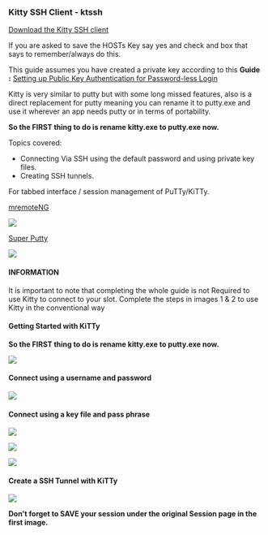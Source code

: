 
### Kitty SSH Client - ktssh

[Download the Kitty SSH client](http://www.9bis.net/kitty/?page=Download)

If you are asked to save the HOSTs Key say yes and check and box that says to remember/always do this.

This guide assumes you have created a private key according to this **Guide :** [Setting up Public Key Authentication for Password-less Login](https://www.feralhosting.com/faq/view?question=13)

Kitty is very similar to putty but with some long missed features, also is a direct replacement for putty meaning you can rename it to putty.exe and use it wherever an app needs putty or in terms of portability.

**So the FIRST thing to do is rename kitty.exe to putty.exe now.**

Topics covered:

- Connecting Via SSH using the default password and using private key files.
- Creating SSH tunnels.

For tabbed interface / session management of PuTTy/KiTTy.

[mremoteNG](http://www.mremoteng.org/)

![](https://raw.github.com/feralhosting/feralfilehosting/master/Feral%20Wiki/SSH/Kitty%20-%20SSH%20-%20Private%20Keys%20-%20SSH%20tunnels/mremoteNG.png)

[Super Putty](http://code.google.com/p/superputty/)

![](https://raw.github.com/feralhosting/feralfilehosting/master/Feral%20Wiki/SSH/Kitty%20-%20SSH%20-%20Private%20Keys%20-%20SSH%20tunnels/Super-Putty.jpg)

#### INFORMATION

It is important to note that completing the whole guide is not Required to use Kitty to connect to your slot. Complete the steps in images 1 & 2 to use Kitty in the conventional way

#### Getting Started with KiTTy

**So the FIRST thing to do is rename kitty.exe to putty.exe now.**

![](https://raw.github.com/feralhosting/feralfilehosting/master/Feral%20Wiki/SSH/Kitty%20-%20SSH%20-%20Private%20Keys%20-%20SSH%20tunnels/1.png)

#### Connect using a username and password

![](https://raw.github.com/feralhosting/feralfilehosting/master/Feral%20Wiki/SSH/Kitty%20-%20SSH%20-%20Private%20Keys%20-%20SSH%20tunnels/2.png)

#### Connect using a key file and pass phrase

![](https://raw.github.com/feralhosting/feralfilehosting/master/Feral%20Wiki/SSH/Kitty%20-%20SSH%20-%20Private%20Keys%20-%20SSH%20tunnels/3.png)

![](https://raw.github.com/feralhosting/feralfilehosting/master/Feral%20Wiki/SSH/Kitty%20-%20SSH%20-%20Private%20Keys%20-%20SSH%20tunnels/4.png)

![](https://raw.github.com/feralhosting/feralfilehosting/master/Feral%20Wiki/SSH/Kitty%20-%20SSH%20-%20Private%20Keys%20-%20SSH%20tunnels/5.png)

#### Create a SSH Tunnel with KiTTy

![](https://raw.github.com/feralhosting/feralfilehosting/master/Feral%20Wiki/SSH/Kitty%20-%20SSH%20-%20Private%20Keys%20-%20SSH%20tunnels/6.png)

**Don't forget to SAVE your session under the original Session page in the first image.**




